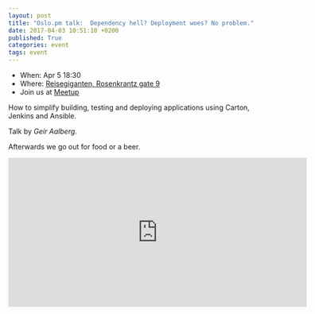 ```yaml
---
layout: post
title: "Oslo.pm talk:  Dependency hell? Deployment woes? No problem."
date: 2017-04-03 10:51:10 +0200
published: True
categories: event
tags: event
---
```


* When: Apr 5 18:30
* Where: [Reisegiganten, Rosenkrantz gate 9](https://maps.google.com/maps?f=q&hl=en&q=Rosenkrantz+gate+9%2C+Oslo%2C+no)
* Join us at [Meetup](https://www.meetup.com/Oslo-pm/events/238920808/)

How to simplify building, testing and deploying applications using Carton, Jenkins and Ansible.

Talk by <i>Geir Aalberg</i>.

Afterwards we go out for food or a beer.

<iframe class="google-maps" src="https://www.google.com/maps/embed/v1/place?q=q=Rosenkrantz+gate+9%2C+Oslo%2C+no&key=AIzaSyASIjsQVcDWLnkdszZ-yw13Qcs-iFk8Q4Y" width="600" height="300" frameborder="0" allowfullscreen></iframe>
